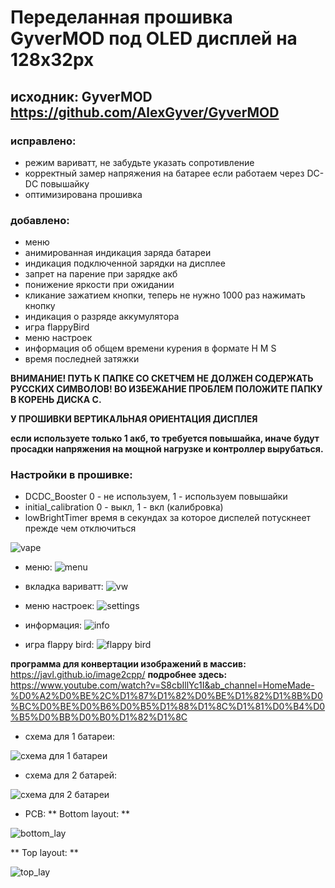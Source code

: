 # Переделанная прошивка GyverMOD под OLED дисплей на 128x32px

## исходник: GyverMOD https://github.com/AlexGyver/GyverMOD

### исправлено:
* режим вариватт, не забудьте указать сопротивление                                                                                                                        
* корректный замер напряжения на батарее если работаем через DC-DC повышайку
* оптимизирована прошивка
### добавлено:
* меню
* анимированная индикация заряда батареи
* индикация подключенной зарядки на дисплее
* запрет на парение при зарядке акб
* понижение яркости при ожидании
* кликание зажатием кнопки, теперь не нужно 1000 раз нажимать кнопку
* индикация о разряде аккумулятора 
* игра flappyBird
* меню настроек
* информация об общем времени курения в формате H M S
* время последней затяжки

**ВНИМАНИЕ! ПУТЬ К ПАПКЕ СО СКЕТЧЕМ НЕ ДОЛЖЕН СОДЕРЖАТЬ РУССКИХ СИМВОЛОВ!
ВО ИЗБЕЖАНИЕ ПРОБЛЕМ ПОЛОЖИТЕ ПАПКУ В КОРЕНЬ ДИСКА С.**

**У ПРОШИВКИ ВЕРТИКАЛЬНАЯ ОРИЕНТАЦИЯ ДИСПЛЕЯ**

**если используете только 1 акб, то требуется повышайка, иначе
будут просадки напряжения на мощной нагрузке и контроллер вырубаться.**

### Настройки в прошивке:
* DCDC_Booster 0 - не используем, 1 - используем повышайки
* initial_calibration 0 - выкл, 1 - вкл (калибровка)
* lowBrightTimer  время в секундах за которое диспелей потускнеет прежде чем отключиться 


![vape](https://user-images.githubusercontent.com/42141666/132029994-230cbe05-203b-4c43-b7d8-a6ba3e14a48e.jpg)


* меню:
![menu](https://user-images.githubusercontent.com/42141666/132029898-19e61d16-1524-4856-973d-34bcc036c7fb.jpg)

* вкладка вариватт:
![vw](https://user-images.githubusercontent.com/42141666/132029937-713fb162-0e8b-42d8-9f4e-43b5e49f9129.jpg)
 
* меню настроек:
![settings](https://user-images.githubusercontent.com/42141666/132029962-ce9e564b-bab1-438e-a1ee-cc41e1ee6e0c.jpg)
 
* информация:
![info](https://user-images.githubusercontent.com/42141666/132029978-fa2703da-5cfb-406f-8272-794e4f07dc79.jpg)
 
* игра  flappy bird:
![flappy bird](https://user-images.githubusercontent.com/42141666/132034748-d959209b-2f73-4d7a-9cab-3ad6f5aa4789.jpg)


**программа для конвертации изображений в массив:** 
https://javl.github.io/image2cpp/
**подробнее здесь:**
https://www.youtube.com/watch?v=S8cbIllYc1I&ab_channel=HomeMade-%D0%A2%D0%BE%2C%D1%87%D1%82%D0%BE%D1%82%D1%8B%D0%BC%D0%BE%D0%B6%D0%B5%D1%88%D1%8C%D1%81%D0%B4%D0%B5%D0%BB%D0%B0%D1%82%D1%8C
  * схема для 1 батареи:

![схема для 1 батареи](https://user-images.githubusercontent.com/42141666/116374389-ab88eb00-a827-11eb-9393-03dce8a03cbf.jpg)




  * схема для 2 батарей:

![схема для 2 батареи](https://user-images.githubusercontent.com/42141666/116374416-b0e63580-a827-11eb-8c8c-34a30092c5ac.jpg)

* PCB:
** Bottom layout: **

![bottom_lay](https://user-images.githubusercontent.com/42141666/144609716-8d786d04-b5c4-482b-a3bb-b1aae5afb0d2.jpg)

** Top layout: **

![top_lay](https://user-images.githubusercontent.com/42141666/144609702-9f587aa6-af82-4af2-b94f-7943aae239d6.jpg)


